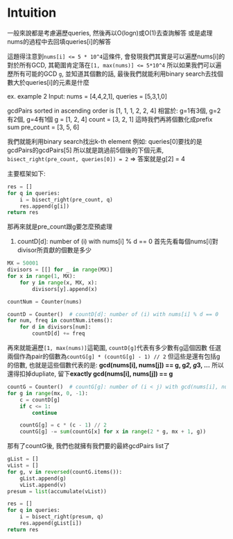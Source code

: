 # Intuition

一般來說都是考慮遍歷queries, 然後再以O(logn)或O(1)去查詢解答
或是處理nums的過程中去回填queries[i]的解答

這題得注意到`nums[i] <= 5 * 10^4`這條件, 會發現我們其實是可以遍歷nums[i]的
對於所有GCD, 其範圍肯定落在`[1, max(nums)] <= 5*10^4`
所以如果我們可以遍歷所有可能的GCD `g`, 並知道其個數的話, 最後我們就能利用binary search去找個數大於queries[i]的元素是什麼

ex. example 2
Input: nums = [4,4,2,1], queries = [5,3,1,0]

gcdPairs sorted in ascending order is [1, 1, 1, 2, 2, 4]
相當於: g=1有3個, g=2有2個, g=4有1個
g     = [1, 2, 4]
count = [3, 2, 1]
這時我們再將個數化成prefix sum
pre_count = [3, 5, 6]

我們就能利用binary search找出k-th element
例如: queries[0]要找的是gcdPairs的gcdPairs[5]
所以就是跳過前5個後的下個元素, `bisect_right(pre_count, queries[0]) = 2` => 答案就是g[2] = 4

主要框架如下:

```py
res = []
for q in queries:
    i = bisect_right(pre_count, q)
    res.append(g[i])
return res
```

那再來就是pre_count跟g要怎麼預處理

1. countD[d]: number of (i) with nums[i] % d == 0
首先先看每個nums[i]對divisor所貢獻的個數是多少


```py 
MX = 50001
divisors = [[] for _ in range(MX)]
for x in range(1, MX):
    for y in range(x, MX, x):
        divisors[y].append(x)

countNum = Counter(nums)

countD = Counter()  # countD[d]: number of (i) with nums[i] % d == 0
for num, freq in countNum.items():
    for d in divisors[num]:
        countD[d] += freq
```

再來就能遍歷`[1, max(nums)]`這範圍, `countD[g]`代表有多少數有g這個因數
任選兩個作為pair的個數為`countG[g] * (countG[g] - 1) // 2`
但這些是還有包括g的倍數, 也就是這些個數代表的是: **gcd(nums[i], nums[j]) == g, g*2, g*3, ...**
所以還得扣掉dupliate, 留下**exactly gcd(nums[i], nums[j]) == g**

```py
countG = Counter()  # countG[g]: number of (i < j) with gcd(nums[i], nums[j]) == g
for g in range(mx, 0, -1):
    c = countD[g]
    if c <= 1:
        continue

    countG[g] = c * (c - 1) // 2
    countG[g] -= sum(countG[x] for x in range(2 * g, mx + 1, g))
```

那有了countG後, 我們也就擁有我們要的最終gcdPairs list了

```py
gList = []
vList = []
for g, v in reversed(countG.items()):
    gList.append(g)
    vList.append(v)
presum = list(accumulate(vList))

res = []
for q in queries:
    i = bisect_right(presum, q)
    res.append(gList[i])
return res
```